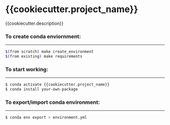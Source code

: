 # {{cookiecutter.project_name}}

{{cookiecutter.description}}

### To create conda enviornment:
------------

``` bash
$(from scratch) make create_environment
$(from existing) make requirements
```

### To start working:
------------

``` bash
$ conda activate {{cookiecutter.project_name}}
$ conda install your-own-package
```

### To export/import conda environment:
------------

``` bash
$ conda env export > environment.yml
```
